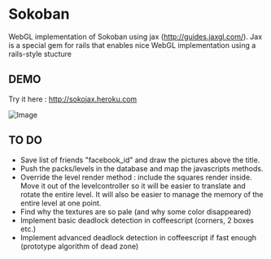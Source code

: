 Sokoban
=======

WebGL implementation of Sokoban using jax (http://guides.jaxgl.com/).
Jax is a special gem for rails that enables nice WebGL implementation using a rails-style stucture

DEMO
----

Try it here : http://sokojax.heroku.com

![Image](https://github.com/MichaelHoste/sokoban/raw/master/sokoban.png)

TO DO
-----

 * Save list of friends "facebook_id" and draw the pictures above the title.
 * Push the packs/levels in the database and map the javascripts methods.
 * Override the level render method : include the squares render inside. Move it out of the levelcontroller so it will be easier to translate and rotate the entire level. It will also be easier to manage the memory of the entire level at one point.
 * Find why the textures are so pale (and why some color disappeared)
 * Implement basic deadlock detection in coffeescript (corners, 2 boxes etc.)
 * Implement advanced deadlock detection in coffeescript if fast enough (prototype algorithm of dead zone)